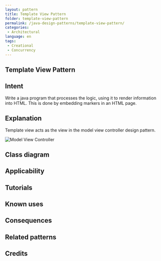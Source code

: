 ```yaml
--- 
layout: pattern 
title: Template View Pattern 
folder: template-view-pattern
permalink: /java-design-patterns/template-view-pattern/ 
categories: 
 - Architectural 
language: en 
tags:
 - Creational
 - Concurrency
---
```


## Template View Pattern

## Intent

Write a java program that  processes the logic, using it to render information into HTML. This is done by embedding markers in an HTML page.

## Explanation

Template view acts as the view in the model view controller design pattern.

![Model View Controller](/etc/model-view-controller-diagram.png)

## Class diagram

## Applicability



## Tutorials

## Known uses

## Consequences

## Related patterns

## Credits
